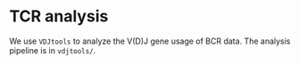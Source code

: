 # TCR analysis

We use `VDJtools` to analyze the V(D)J gene usage of BCR data. The analysis pipeline is in `vdjtools/`.